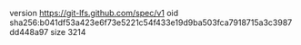 version https://git-lfs.github.com/spec/v1
oid sha256:b041df53a423e6f73e5221c54f433e19d9ba503fca7918715a3c3987dd448a97
size 3214
